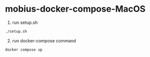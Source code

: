 # mobius-docker-compose-MacOS

1. run setup.sh 
```sh
./setup.sh
```

2. run docker-compose command
```
docker compose up
```
